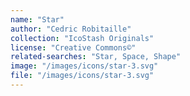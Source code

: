 ```yaml
---
name: "Star"
author: "Cedric Robitaille"
collection: "IcoStash Originals"
license: "Creative Commons©"
related-searches: "Star, Space, Shape"
image: "/images/icons/star-3.svg"
file: "/images/icons/star-3.svg"
---
```

